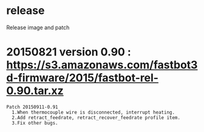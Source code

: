 # release
Release image and patch

20150821 version 0.90 : https://s3.amazonaws.com/fastbot3d-firmware/2015/fastbot-rel-0.90.tar.xz
==================================
    Patch 20150911-0.91 
      1.When thermocouple wire is disconnected, interrupt heating.
      2.Add retract_feedrate, retract_recover_feedrate profile item.
      3.Fix other bugs.










